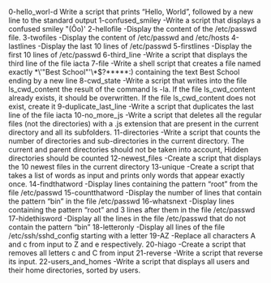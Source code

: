 0-hello_worl-d Write a script that prints “Hello, World”, followed by a new line to the standard output
 1-confused_smiley -Write a script that displays a confused smiley "(Ôo)'
2-hellofile -Display the content of the /etc/passwd file.
3-twofiles -Display the content of /etc/passwd and /etc/hosts
4-lastlines -Display the last 10 lines of /etc/passwd
5-firstlines -Display the first 10 lines of /etc/passwd
6-third_line -Write a script that displays the third line of the file iacta
7-file -Write a shell script that creates a file named exactly \*\\'"Best School"\'\\*$\?\*\*\*\*\*:) containing the text Best School ending by a new line
8-cwd_state -Write a script that writes into the file ls_cwd_content the result of the command ls -la. If the file ls_cwd_content already exists, it should be overwritten. If the file ls_cwd_content does not exist, create it
9-duplicate_last_line -Write a script that duplicates the last line of the file iacta
10-no_more_js -Write a script that deletes all the regular files (not the directories) with a .js extension that are present in the current directory and all its subfolders.
11-directories -Write a script that counts the number of directories and sub-directories in the current directory.
The current and parent directories should not be taken into account,
Hidden directories should be counted
 12-newest_files -Create a script that displays the 10 newest files in the current directory
13-unique -Create a script that takes a list of words as input and prints only words that appear exactly once.
14-findthatword -Display lines containing the pattern “root” from the file /etc/passwd
15-countthatword -Display the number of lines that contain the pattern “bin” in the file /etc/passwd
16-whatsnext -Display lines containing the pattern “root” and 3 lines after them in the file /etc/passwd
17-hidethisword -Display all the lines in the file /etc/passwd that do not contain the pattern “bin”
18-letteronly -Display all lines of the file /etc/ssh/sshd_config starting with a letter
19-AZ -Replace all characters A and c from input to Z and e respectively.
20-hiago -Create a script that removes all letters c and C from input
21-reverse -Write a script that reverse its input.
22-users_and_homes -Write a script that displays all users and their home directories, sorted by users.
